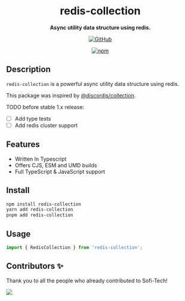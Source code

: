 <div align="center">

# redis-collection

**Async utility data structure using redis.**

[![GitHub](https://img.shields.io/github/license/Sofi-Tech/Redis-Collection)](https://github.com/Sofi-Tech/Redis-Collection/blob/main/LICENSE)

<!-- [![codecov](https://codecov.io/gh/Sofi-Tech/Redis-Collection/branch/main/graph/badge.svg?token=token)](https://codecov.io/gh/Sofi-Tech/Redis-Collection) -->

[![npm](https://img.shields.io/npm/v/redis-collection?color=crimson&logo=npm&style=flat-square)](https://www.npmjs.com/package/redis-collection)

</div>

## Description

`redis-collection` is a powerful async utility data structure using redis.

This package was inspired by [@discordjs/collection](https://npmjs.com/package/@discordjs/collection).

TODO before stable 1.x release:

-   [ ] Add type tests
-   [ ] Add redis cluster support

## Features

-   Written In Typescript
-   Offers CJS, ESM and UMD builds
-   Full TypeScript & JavaScript support

## Install

```bash
npm install redis-collection
yarn add redis-collection
pnpm add redis-collection
```

## Usage

```ts
import { RedisCollection } from 'redis-collection';
```

## Contributors ✨

Thank you to all the people who already contributed to Sofi-Tech!

<a href="https://github.com/Sofi-Tech/Redis-Collection/graphs/contributors">
  <img src="https://contrib.rocks/image?repo=Sofi-Tech/Redis-Collection" />
</a>
